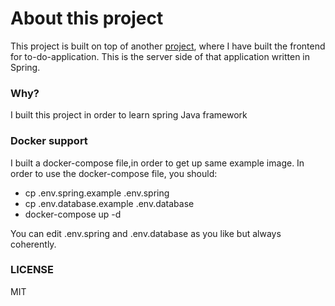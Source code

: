 # About this project
This project is built on top of another [project](https://github.com/willypuzzle/to-do-app), where I have built the frontend for to-do-application.
This is the server side of that application written in Spring.

### Why?
I built this project in order to learn spring Java framework

### Docker support
I built a docker-compose file,in order to get up same example image.
In order to use the docker-compose file, you should:
- cp .env.spring.example .env.spring
- cp .env.database.example .env.database
- docker-compose up -d

You can edit .env.spring and .env.database as you like but always coherently.

### LICENSE

MIT
